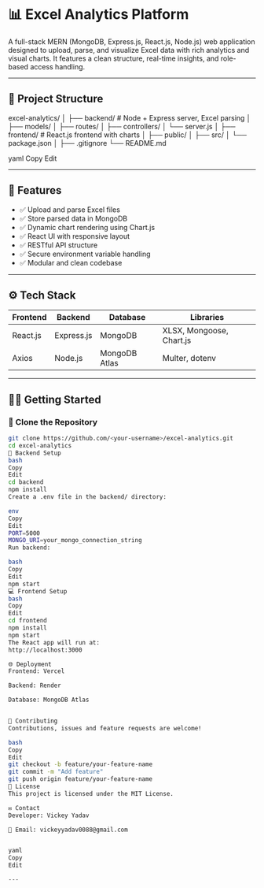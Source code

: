 # 📊 Excel Analytics Platform

A full-stack MERN (MongoDB, Express.js, React.js, Node.js) web application designed to upload, parse, and visualize Excel data with rich analytics and visual charts. It features a clean structure, real-time insights, and role-based access handling.

---

## 📁 Project Structure

excel-analytics/
│
├── backend/ # Node + Express server, Excel parsing
│ ├── models/
│ ├── routes/
│ ├── controllers/
│ └── server.js
│
├── frontend/ # React.js frontend with charts
│ ├── public/
│ ├── src/
│ └── package.json
│
├── .gitignore
└── README.md

yaml
Copy
Edit

---

## 🚀 Features

- ✅ Upload and parse Excel files
- ✅ Store parsed data in MongoDB
- ✅ Dynamic chart rendering using Chart.js
- ✅ React UI with responsive layout
- ✅ RESTful API structure
- ✅ Secure environment variable handling
- ✅ Modular and clean codebase

---

## ⚙️ Tech Stack

| Frontend        | Backend           | Database      | Libraries |
|----------------|-------------------|---------------|-----------|
| React.js       | Express.js        | MongoDB       | XLSX, Mongoose, Chart.js |
| Axios          | Node.js           | MongoDB Atlas | Multer, dotenv           |

---

## 🧑‍💻 Getting Started

### 🔁 Clone the Repository

```bash
git clone https://github.com/<your-username>/excel-analytics.git
cd excel-analytics
🔧 Backend Setup
bash
Copy
Edit
cd backend
npm install
Create a .env file in the backend/ directory:

env
Copy
Edit
PORT=5000
MONGO_URI=your_mongo_connection_string
Run backend:

bash
Copy
Edit
npm start
💻 Frontend Setup
bash
Copy
Edit
cd frontend
npm install
npm start
The React app will run at:
http://localhost:3000

🌐 Deployment
Frontend: Vercel

Backend: Render

Database: MongoDB Atlas


🙌 Contributing
Contributions, issues and feature requests are welcome!

bash
Copy
Edit
git checkout -b feature/your-feature-name
git commit -m "Add feature"
git push origin feature/your-feature-name
📄 License
This project is licensed under the MIT License.

✉️ Contact
Developer: Vickey Yadav

📧 Email: vickeyyadav0088@gmail.com


yaml
Copy
Edit

---
